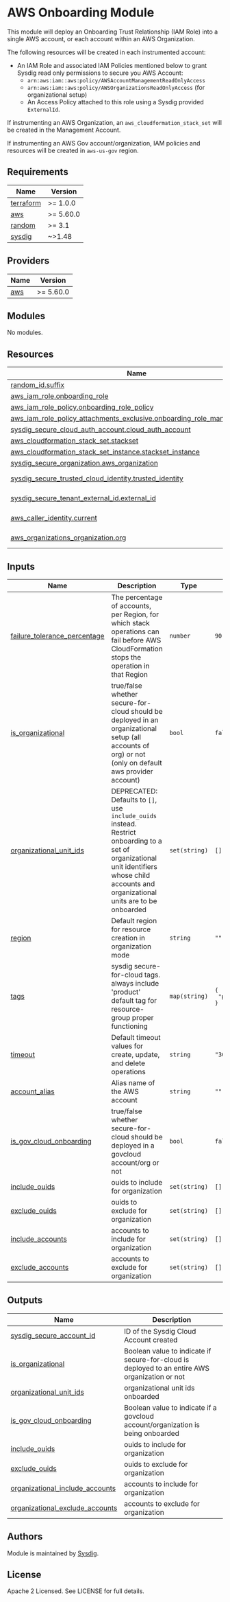 # AWS Onboarding Module

This module will deploy an Onboarding Trust Relationship (IAM Role) into a single AWS account, or each account within an
AWS Organization.

The following resources will be created in each instrumented account:

- An IAM Role and associated IAM Policies mentioned below to grant Sysdig read only permissions to secure you AWS
  Account:
    - `arn:aws:iam::aws:policy/AWSAccountManagementReadOnlyAccess`
    - `arn:aws:iam::aws:policy/AWSOrganizationsReadOnlyAccess` (for organizational setup)
    - An Access Policy attached to this role using a Sysdig provided `ExternalId`.

If instrumenting an AWS Organization, an `aws_cloudformation_stack_set` will be created in the Management Account.

If instrumenting an AWS Gov account/organization, IAM policies and resources will be created in `aws-us-gov` region.

<!-- BEGINNING OF PRE-COMMIT-TERRAFORM DOCS HOOK -->

## Requirements

| Name                                                                      | Version   |
|---------------------------------------------------------------------------|-----------|
| <a name="requirement_terraform"></a> [terraform](#requirement\_terraform) | >= 1.0.0  |
| <a name="requirement_aws"></a> [aws](#requirement\_aws)                   | >= 5.60.0 |
| <a name="requirement_random"></a> [random](#requirement\_random)          | >= 3.1    |
| <a name="requirement_sysdig"></a> [sysdig](#requirement\_sysdig)          | ~>1.48    |

## Providers

| Name                                              | Version   |
|---------------------------------------------------|-----------|
| <a name="provider_aws"></a> [aws](#provider\_aws) | >= 5.60.0 |

## Modules

No modules.

## Resources

| Name                                                                                                                                                                                          | Type        |
|-----------------------------------------------------------------------------------------------------------------------------------------------------------------------------------------------|-------------|
| [random_id.suffix](https://registry.terraform.io/providers/hashicorp/random/latest/docs/resources/id)                                                                                         | resource    |
| [aws_iam_role.onboarding_role](https://registry.terraform.io/providers/hashicorp/aws/latest/docs/resources/iam_role)                                                                          | resource    |
| [aws_iam_role_policy.onboarding_role_policy](https://registry.terraform.io/providers/hashicorp/aws/latest/docs/resources/iam_role_policy)                                                     | resource    |
| [aws_iam_role_policy_attachments_exclusive.onboarding_role_managed_policy](https://registry.terraform.io/providers/hashicorp/aws/latest/docs/resources/iam_role_policy_attachments_exclusive) | resource    |
| [sysdig_secure_cloud_auth_account.cloud_auth_account](https://registry.terraform.io/providers/sysdiglabs/sysdig/latest/docs/resources/secure_cloud_auth_account)                              | resource    |
| [aws_cloudformation_stack_set.stackset](https://registry.terraform.io/providers/hashicorp/aws/latest/docs/resources/cloudformation_stack_set)                                                 | resource    |
| [aws_cloudformation_stack_set_instance.stackset_instance](https://registry.terraform.io/providers/hashicorp/aws/latest/docs/resources/cloudformation_stack_set_instance)                      | resource    |
| [sysdig_secure_organization.aws_organization](https://registry.terraform.io/providers/sysdiglabs/sysdig/latest/docs/resources/secure_organization)                                            | resource    |
| [sysdig_secure_trusted_cloud_identity.trusted_identity](https://registry.terraform.io/providers/sysdiglabs/sysdig/latest/docs/data-sources/secure_trusted_cloud_identity)                     | data source |
| [sysdig_secure_tenant_external_id.external_id](https://registry.terraform.io/providers/sysdiglabs/sysdig/latest/docs/data-sources/secure_tenant_external_id)                                  | data source |
| [aws_caller_identity.current](https://registry.terraform.io/providers/hashicorp/aws/latest/docs/data-sources/caller_identity)                                                                 | data source |
| [aws_organizations_organization.org](https://registry.terraform.io/providers/hashicorp/aws/latest/docs/data-sources/organizations_organization)                                               | data source |

## Inputs

| Name                                                                                                                       | Description                                                                                                                                                                                  | Type          | Default                                                     | Required |
|----------------------------------------------------------------------------------------------------------------------------|----------------------------------------------------------------------------------------------------------------------------------------------------------------------------------------------|---------------|-------------------------------------------------------------|:--------:|
| <a name="input_failure_tolerance_percentage"></a> [failure\_tolerance\_percentage](#input\_failure\_tolerance\_percentage) | The percentage of accounts, per Region, for which stack operations can fail before AWS CloudFormation stops the operation in that Region                                                     | `number`      | `90`                                                        |    no    |
| <a name="input_is_organizational"></a> [is\_organizational](#input\_is\_organizational)                                    | true/false whether secure-for-cloud should be deployed in an organizational setup (all accounts of org) or not (only on default aws provider account)                                        | `bool`        | `false`                                                     |    no    |
| <a name="input_organizational_unit_ids"></a> [organizational\_unit\_ids](#input\_organizational\_unit\_ids)                | DEPRECATED: Defaults to `[]`, use `include_ouids` instead. Restrict onboarding to a set of organizational unit identifiers whose child accounts and organizational units are to be onboarded | `set(string)` | `[]`                                                        |    no    |
| <a name="input_region"></a> [region](#input\_region)                                                                       | Default region for resource creation in organization mode                                                                                                                                    | `string`      | `""`                                                        |    no    |
| <a name="input_tags"></a> [tags](#input\_tags)                                                                             | sysdig secure-for-cloud tags. always include 'product' default tag for resource-group proper functioning                                                                                     | `map(string)` | <pre>{<br>  "product": "sysdig-secure-for-cloud"<br>}</pre> |    no    |
| <a name="input_timeout"></a> [timeout](#input\_timeout)                                                                    | Default timeout values for create, update, and delete operations                                                                                                                             | `string`      | `"30m"`                                                     |    no    |
| <a name="input_account_alias"></a> [account_alias](#input\_account\_alias)                                                 | Alias name of the AWS account                                                                                                                                                                | `string`      | `""`                                                        |    no    |
| <a name="input_is_gov_cloud_onboarding"></a> [is\_gov\_cloud\_onboarding](#input\_is\_gov\_cloud\_onboarding)              | true/false whether secure-for-cloud should be deployed in a govcloud account/org or not                                                                                                      | `bool`        | `false`                                                     |    no    |
| <a name="input_include_ouids"></a> [include\_ouids](#input\_include\_ouids)                                                | ouids to include for organization                                                                                                                                                            | `set(string)` | `[]`                                                        |    no    |
| <a name="input_exclude_ouids"></a> [exclude\_ouids](#input\_exclude\_ouids)                                                | ouids to exclude for organization                                                                                                                                                            | `set(string)` | `[]`                                                        |    no    |
| <a name="input_include_accounts"></a> [include\_accounts](#input\_include\_accounts)                                       | accounts to include for organization                                                                                                                                                         | `set(string)` | `[]`                                                        |    no    |
| <a name="input_exclude_accounts"></a> [exclude\_accounts](#input\_exclude\_accounts)                                       | accounts to exclude for organization                                                                                                                                                         | `set(string)` | `[]`                                                        |    no    |

## Outputs

| Name                                                                                                               | Description                                                                                    |
|--------------------------------------------------------------------------------------------------------------------|------------------------------------------------------------------------------------------------|
| <a name="output_sysdig_secure_account_id"></a> [sysdig\_secure\_account\_id](#output\_sysdig\_secure\_account\_id) | ID of the Sysdig Cloud Account created                                                         |
| <a name="output_is_organizational"></a> [is\_organizational](#output\_is\_organizational)                          | Boolean value to indicate if secure-for-cloud is deployed to an entire AWS organization or not |
| <a name="output_organizational_unit_ids"></a> [organizational\_unit\_ids](#output\_organizational\_unit\_ids)      | organizational unit ids onboarded                                                              |
| <a name="output_is_gov_cloud_onboarding"></a> [is\_gov\_cloud\_onboarding](#output\_is\_gov\_cloud\_onboarding)    | Boolean value to indicate if a govcloud account/organization is being onboarded                |
| <a name="output_include_ouids"></a> [include\_ouids](#output\_include\_ouids)                                      | ouids to include for organization                                                              |
| <a name="output_exclude_ouids"></a> [exclude\_ouids](#output\_exclude\_ouids)                                      | ouids to exclude for organization                                                              |
| <a name="output_include_accounts"></a> [organizational\_include\_accounts](#output\_include\_accounts)             | accounts to include for organization                                                           |
| <a name="output_exclude_accounts"></a> [organizational\_exclude\_accounts](#output\_exclude\_accounts)             | accounts to exclude for organization                                                           |

<!-- END OF PRE-COMMIT-TERRAFORM DOCS HOOK -->

## Authors

Module is maintained by [Sysdig](https://sysdig.com).

## License

Apache 2 Licensed. See LICENSE for full details.

